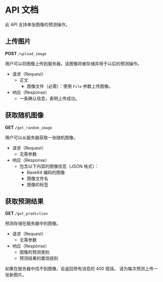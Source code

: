 # API 文档

此 API 支持单张图像的预测操作。

## 上传图片

**POST** `/upload_image`

用户可以将图像上传到服务器。该图像将被存储并用于以后的预测操作。

- 请求（Request）
    - 正文
        - 图像文件（必需）：使用 `File` 参数上传图像。
- 响应（Response）
    - 一条确认信息，表明上传成功。

## 获取随机图像

**GET** `/get_random_image`

用户可以从服务器获取一张随机图像。

- 请求（Request）
    - 无需参数
- 响应（Response）
    - 包含以下内容的图像信息（JSON 格式）：
        - Base64 编码的图像
        - 图像文件名
        - 图像的标签

## 获取预测结果

**GET** `/get_prediction`

预测存储在服务器中的图像。

- 请求（Request）
    - 无需参数
- 响应（Response）
    - 图像的预测类别
    - 预测结果的置信级别

如果在服务器中找不到图像，会返回带有消息的 400 错误。
请为每次预测上传一张新图片。